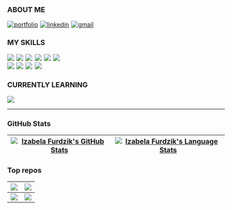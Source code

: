 

### ABOUT ME

<a href="https://furdzik.com/"><img src="https://img.shields.io/badge/My%20Portfolio-5319e7?style=for-the-badge&logo=data:image/png;base64,iVBORw0KGgoAAAANSUhEUgAAACgAAAAoAQMAAAC2MCouAAAAAXNSR0IB2cksfwAAAAlwSFlzAAALEwAACxMBAJqcGAAAAAZQTFRFAAAA////pdmf3QAAAAJ0Uk5TAP9bkSK1AAAAIUlEQVR4nGNgwADyD+r//8FHNjCQQ/7/gI8kz0yCJAYAAC43Uk9Z+yPuAAAAAElFTkSuQmCC&logoColor=white" alt="portfolio" /></a>&hairsp;
<a href="https://www.linkedin.com/in/izabela-furdzik-4971315a/"><img src="https://img.shields.io/badge/Linkedin-0A66C2?style=for-the-badge&logo=linkedin&logoColor=white" alt="linkedin" /></a>&hairsp;
<a href="mailto:mr.izabela.furdzik@gmail.com"><img src="https://img.shields.io/badge/email-EA4335?style=for-the-badge&logo=gmail&logoColor=white" alt="gmail" /></a>

### MY SKILLS

![](https://img.shields.io/badge/JavaScript-F7DF1E?style=for-the-badge&logo=javascript&logoColor=black)&hairsp;
![](https://img.shields.io/badge/HTML-E34F26?style=for-the-badge&logo=html5&logoColor=white)&hairsp;
![](https://img.shields.io/badge/css-1572b6?style=for-the-badge&logo=css3&logoColor=white)&hairsp;
![](https://img.shields.io/badge/React-61DAFB?style=for-the-badge&logo=react&logoColor=black)&hairsp;
![](https://img.shields.io/badge/Redux-764ABC?style=for-the-badge&logo=redux&logoColor=white)&hairsp;
![](https://img.shields.io/badge/TypeScript-3178C6?style=for-the-badge&logo=typescript&logoColor=white)<br>
![](https://img.shields.io/badge/Git-F05032?style=for-the-badge&logo=git&logoColor=white)&hairsp;
![](https://img.shields.io/badge/GitHub-100000?style=for-the-badge&logo=github&logoColor=white)&hairsp;
![](https://img.shields.io/badge/npm-CB3837?style=for-the-badge&logo=npm&logoColor=white)&hairsp;
![](https://img.shields.io/badge/terminal-8f8f8f?style=for-the-badge&logo=windows%20terminal&logoColor=white) 

### CURRENTLY LEARNING

![](https://img.shields.io/badge/node.js-339933?style=for-the-badge&logo=node.js&logoColor=white)

---

### GitHub Stats

| <a href="https://github.com/furdzik"><img align="center" src="https://github-readme-stats.vercel.app/api?username=furdzik&show_icons=true&hide=stars&theme=graywhite&title_color=5319e7&icon_color=ff0000&hide_border=true" alt="Izabela Furdzik's GitHub Stats" /></a> | <a href="https://github.com/furdzik"><img src="https://github-readme-stats.vercel.app/api/top-langs/?username=furdzik&layout=compact&theme=graywhite&title_color=5319e7&icon_color=ff0000&hide_border=true" alt="Izabela Furdzik's Language Stats" /></a> |
| ------------- | ------------- |

### Top repos

| <a href="https://github.com/furdzik/IF.Japanese"><img align="center" src="https://github-readme-stats.vercel.app/api/pin/?username=furdzik&repo=IF.Japanese&theme=graywhite&title_color=5319e7&icon_color=ff0000&hide_border=true" /></a> | <a href="https://github.com/furdzik/IF.Portfolio"><img align="center" src="https://github-readme-stats.vercel.app/api/pin/?username=furdzik&repo=IF.Portfolio&theme=graywhite&title_color=5319e7&icon_color=ff0000&hide_border=true" /></a> |
| ------------- | ------------- |
| <a href="https://github.com/furdzik/IF.CSSArt"><img align="center" src="https://github-readme-stats.vercel.app/api/pin/?username=furdzik&repo=IF.CSSArt&theme=graywhite&title_color=5319e7&icon_color=ff0000&hide_border=true" /></a> | <a href="https://github.com/furdzik/IF.StyleGuide"><img align="center" src="https://github-readme-stats.vercel.app/api/pin/?username=furdzik&repo=IF.StyleGuide&theme=graywhite&title_color=5319e7&icon_color=ff0000&hide_border=true" /></a> |

